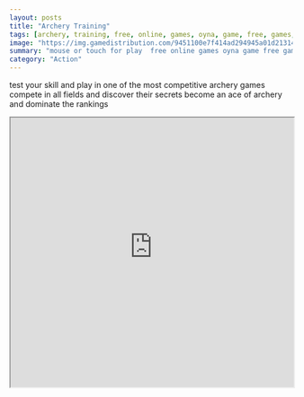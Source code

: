 ```yaml
---
layout: posts
title: "Archery Training"
tags: [archery, training, free, online, games, oyna, game, free, games, play, play, games]
image: "https://img.gamedistribution.com/9451100e7f414ad294945a01d21314d3-512x384.jpeg"
summary: "mouse or touch for play  free online games oyna game free games play play games"
category: "Action"
---
```


test your skill and play in one of the most competitive archery games compete in all fields and discover their secrets become an ace of archery and dominate the rankings

<iframe width="100%" height="480px;" src="https://html5.gamedistribution.com/9451100e7f414ad294945a01d21314d3/"></iframe>